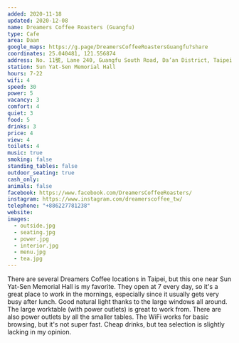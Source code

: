 ```yaml
---
added: 2020-11-18
updated: 2020-12-08
name: Dreamers Coffee Roasters (Guangfu)
type: Cafe
area: Daan
google_maps: https://g.page/DreamersCoffeeRoastersGuangfu?share
coordinates: 25.040481, 121.556874
address: No. 11號, Lane 240, Guangfu South Road, Da’an District, Taipei City, Taiwan 106
station: Sun Yat-Sen Memorial Hall
hours: 7-22
wifi: 4
speed: 30
power: 5
vacancy: 3
comfort: 4
quiet: 3
food: 5
drinks: 3
price: 4
view: 4
toilets: 4
music: true
smoking: false
standing_tables: false
outdoor_seating: true
cash_only: 
animals: false
facebook: https://www.facebook.com/DreamersCoffeeRoasters/
instagram: https://www.instagram.com/dreamerscoffee_tw/
telephone: "+886227781238"
website: 
images:
  - outside.jpg
  - seating.jpg
  - power.jpg
  - interior.jpg
  - menu.jpg
  - tea.jpg
---
```


There are several Dreamers Coffee locations in Taipei, but this one near Sun Yat-Sen Memorial Hall is my favorite. They open at 7 every day, so it's a great place to work in the mornings, especially since it usually gets very busy after lunch. Good natural light thanks to the large windows all around. The large worktable (with power outlets) is great to work from. There are also power outlets by all the smaller tables. The WiFi works for basic browsing, but it's not super fast. Cheap drinks, but tea selection is slightly lacking in my opinion.
